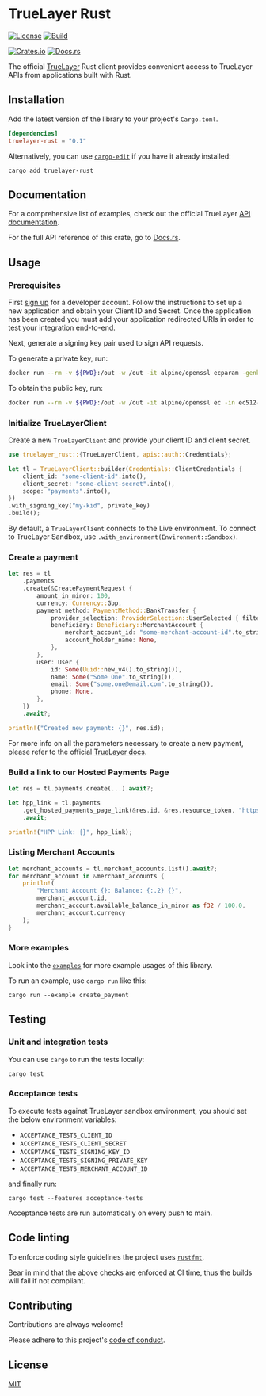 # TrueLayer Rust

[![License](https://img.shields.io/:license-mit-blue.svg)](https://truelayer.mit-license.org/)
[![Build](https://github.com/TrueLayer/truelayer-rust/actions/workflows/build.yml/badge.svg)](https://github.com/TrueLayer/truelayer-rust/actions/workflows/build.yml)

[![Crates.io](https://img.shields.io/crates/v/truelayer-rust)](https://crates.io/crates/truelayer-rust)
[![Docs.rs](https://img.shields.io/docsrs/truelayer-rust?label=docs.rs)](https://docs.rs/truelayer-rust/latest/truelayer-rust)

The official [TrueLayer](https://truelayer.com) Rust client provides convenient access to TrueLayer APIs from applications built with Rust.

## Installation

Add the latest version of the library to your project's `Cargo.toml`.

```toml
[dependencies]
truelayer-rust = "0.1"
```

Alternatively, you can use [`cargo-edit`](https://crates.io/crates/cargo-edit) if you have it already installed:

```shell
cargo add truelayer-rust
```

## Documentation

For a comprehensive list of examples, check out the official TrueLayer [API documentation](https://docs.truelayer.com).

For the full API reference of this crate, go to [Docs.rs](https://docs.rs/truelayer-rust/latest/truelayer-rust).

## Usage

### Prerequisites

First [sign up](https://console.truelayer.com/) for a developer account. Follow the instructions to set up a new application and obtain your Client ID and Secret. Once the application has been created you must add your application redirected URIs in order to test your integration end-to-end.

Next, generate a signing key pair used to sign API requests.

To generate a private key, run:

```sh
docker run --rm -v ${PWD}:/out -w /out -it alpine/openssl ecparam -genkey -name secp521r1 -noout -out ec512-private-key.pem
```

To obtain the public key, run:

```sh
docker run --rm -v ${PWD}:/out -w /out -it alpine/openssl ec -in ec512-private-key.pem -pubout -out ec512-public-key.pem
```

### Initialize TrueLayerClient

Create a new `TrueLayerClient` and provide your client ID and client secret.

```rust
use truelayer_rust::{TrueLayerClient, apis::auth::Credentials};

let tl = TrueLayerClient::builder(Credentials::ClientCredentials {
    client_id: "some-client-id".into(),
    client_secret: "some-client-secret".into(),
    scope: "payments".into(),
})
.with_signing_key("my-kid", private_key)
.build();
```

By default, a `TrueLayerClient` connects to the Live environment.
To connect to TrueLayer Sandbox, use `.with_environment(Environment::Sandbox)`.

### Create a payment

```rust
let res = tl
    .payments
    .create(&CreatePaymentRequest {
        amount_in_minor: 100,
        currency: Currency::Gbp,
        payment_method: PaymentMethod::BankTransfer {
            provider_selection: ProviderSelection::UserSelected { filter: None },
            beneficiary: Beneficiary::MerchantAccount {
                merchant_account_id: "some-merchant-account-id".to_string(),
                account_holder_name: None,
            },
        },
        user: User {
            id: Some(Uuid::new_v4().to_string()),
            name: Some("Some One".to_string()),
            email: Some("some.one@email.com".to_string()),
            phone: None,
        },
    })
    .await?;

println!("Created new payment: {}", res.id);
```

For more info on all the parameters necessary to create a new payment, please refer to the official
[TrueLayer docs](https://docs.truelayer.com/).

### Build a link to our Hosted Payments Page

```rust
let res = tl.payments.create(...).await?;

let hpp_link = tl.payments
    .get_hosted_payments_page_link(&res.id, &res.resource_token, "https://my.return.uri")
    .await;

println!("HPP Link: {}", hpp_link);
```

### Listing Merchant Accounts

```rust
let merchant_accounts = tl.merchant_accounts.list().await?;
for merchant_account in &merchant_accounts {
    println!(
        "Merchant Account {}: Balance: {:.2} {}",
        merchant_account.id,
        merchant_account.available_balance_in_minor as f32 / 100.0,
        merchant_account.currency
    );
}
```

### More examples

Look into the [`examples`](./examples) for more example usages of this library.

To run an example, use `cargo run` like this:

```shell
cargo run --example create_payment
```

## Testing

### Unit and integration tests

You can use `cargo` to run the tests locally:

```shell
cargo test
```

### Acceptance tests

To execute tests against TrueLayer sandbox environment, you should set the below environment variables:
- `ACCEPTANCE_TESTS_CLIENT_ID`
- `ACCEPTANCE_TESTS_CLIENT_SECRET`
- `ACCEPTANCE_TESTS_SIGNING_KEY_ID`
- `ACCEPTANCE_TESTS_SIGNING_PRIVATE_KEY`
- `ACCEPTANCE_TESTS_MERCHANT_ACCOUNT_ID`

and finally run:

```shell
cargo test --features acceptance-tests
```

Acceptance tests are run automatically on every push to main.

## Code linting

To enforce coding style guidelines the project uses [`rustfmt`](https://rust-lang.github.io/rustfmt/).

Bear in mind that the above checks are enforced at CI time, thus
the builds will fail if not compliant.

## Contributing

Contributions are always welcome!

Please adhere to this project's [code of conduct](CODE_OF_CONDUCT.md).

## License

[MIT](LICENSE)